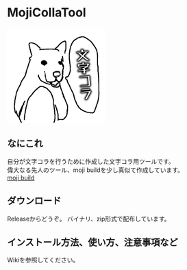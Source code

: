 # MojiCollaTool
![nanikore-image](/Images/nanikore-mojikora.png)

## なにこれ
自分が文字コラを行うために作成した文字コラ用ツールです。  
偉大なる先人のツール、moji buildを少し真似て作成しています。  
[moji build](https://archive.md/2015.02.04-215832/http://www.geocities.jp/moji564/)

## ダウンロード
Releaseからどうぞ。
バイナリ、zip形式で配布しています。

## インストール方法、使い方、注意事項など
Wikiを参照してください。
